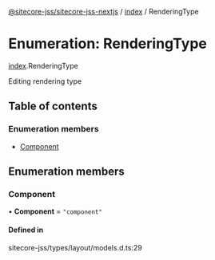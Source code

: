 [@sitecore-jss/sitecore-jss-nextjs](../README.md) / [index](../modules/index.md) / RenderingType

# Enumeration: RenderingType

[index](../modules/index.md).RenderingType

Editing rendering type

## Table of contents

### Enumeration members

- [Component](index.RenderingType.md#component)

## Enumeration members

### Component

• **Component** = `"component"`

#### Defined in

sitecore-jss/types/layout/models.d.ts:29
